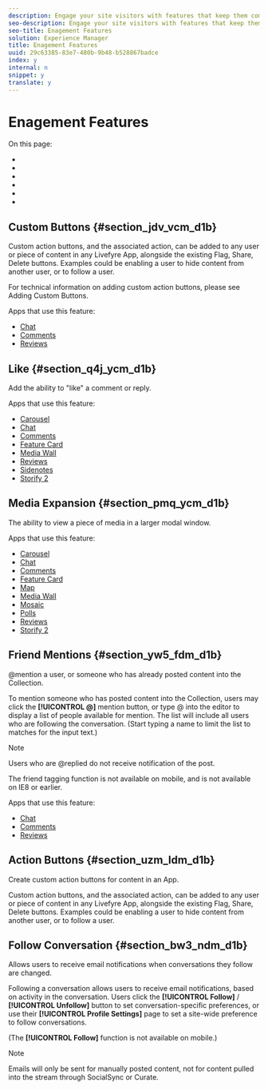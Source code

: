 ```yaml
---
description: Engage your site visitors with features that keep them coming back to your site when they discover your content.
seo-description: Engage your site visitors with features that keep them coming back to your site when they discover your content.
seo-title: Enagement Features
solution: Experience Manager
title: Enagement Features
uuid: 29c63385-83e7-480b-9b48-b528867badce
index: y
internal: n
snippet: y
translate: y
---
```


# Enagement Features

On this page:

* [](#c_enagement_features/section_jdv_vcm_d1b)
* [](#c_enagement_features/section_q4j_ycm_d1b)
* [](#c_enagement_features/section_pmq_ycm_d1b)
* [](#c_enagement_features/section_yw5_fdm_d1b)
* [](#c_enagement_features/section_uzm_ldm_d1b)
* [](#c_enagement_features/section_bw3_ndm_d1b)

## Custom Buttons {#section_jdv_vcm_d1b}

Custom action buttons, and the associated action, can be added to any user or piece of content in any Livefyre App, alongside the existing Flag, Share, Delete buttons. Examples could be enabling a user to hide content from another user, or to follow a user.

For technical information on adding custom action buttons, please see Adding Custom Buttons.

Apps that use this feature:

* [ Chat](c_chat_app/c_chat_app.md#c_chat_app)
* [ Comments](c_comments_app.md#c_comments_app)
* [ Reviews](c_reviews_app/c_reviews_app.md#c_reviews_app)

## Like {#section_q4j_ycm_d1b}

Add the ability to "like" a comment or reply.

Apps that use this feature:

* [ Carousel](c_carousel_app/c_carousel_app.md#c_carousel_app)
* [ Chat](c_chat_app/c_chat_app.md#c_chat_app)
* [ Comments](c_comments_app.md#c_comments_app)
* [ Feature Card](c_feature_card_app/c_feature_card_app.md#c_feature_card_app)
* [ Media Wall](c_media_wall_app/c_media_wall_app.md#c_media_wall_app)
* [ Reviews](c_reviews_app/c_reviews_app.md#c_reviews_app)
* [ Sidenotes](c_sidenotes_app/c_sidenotes_app.md#c_sidenotes_app)
* [ Storify 2](c_storify2/c_storify2.md#c_storify2)

## Media Expansion {#section_pmq_ycm_d1b}

The ability to view a piece of media in a larger modal window.

Apps that use this feature:

* [ Carousel](c_carousel_app/c_carousel_app.md#c_carousel_app)
* [ Chat](c_chat_app/c_chat_app.md#c_chat_app)
* [ Comments](c_comments_app.md#c_comments_app)
* [ Feature Card](c_feature_card_app/c_feature_card_app.md#c_feature_card_app)
* [ Map](c_map_app/c_map_app.md#c_map_app)
* [ Media Wall](c_media_wall_app/c_media_wall_app.md#c_media_wall_app)
* [ Mosaic](c_mosaic_app/c_mosaic_app.md#c_mosaic_app)
* [ Polls](c_polls_app/c_polls_app.md#c_polls_app)
* [ Reviews](c_reviews_app/c_reviews_app.md#c_reviews_app)
* [ Storify 2](c_storify2/c_storify2.md#c_storify2)

## Friend Mentions {#section_yw5_fdm_d1b}

@mention a user, or someone who has already posted content into the Collection.

To mention someone who has posted content into the Collection, users may click the **[!UICONTROL  @]** mention button, or type @ into the editor to display a list of people available for mention. The list will include all users who are following the conversation. (Start typing a name to limit the list to matches for the input text.)

>[!NOTE]
>
>Users who are @replied do not receive notification of the post.

The friend tagging function is not available on mobile, and is not available on IE8 or earlier.

Apps that use this feature:

* [ Chat](c_chat_app/c_chat_app.md#c_chat_app)
* [ Comments](c_comments_app.md#c_comments_app)
* [ Reviews](c_reviews_app/c_reviews_app.md#c_reviews_app)

## Action Buttons {#section_uzm_ldm_d1b}

Create custom action buttons for content in an App.

Custom action buttons, and the associated action, can be added to any user or piece of content in any Livefyre App, alongside the existing Flag, Share, Delete buttons. Examples could be enabling a user to hide content from another user, or to follow a user. 

## Follow Conversation {#section_bw3_ndm_d1b}

Allows users to receive email notifications when conversations they follow are changed.

Following a conversation allows users to receive email notifications, based on activity in the conversation. Users click the **[!UICONTROL  Follow]** / **[!UICONTROL  Unfollow]** button to set conversation-specific preferences, or use their **[!UICONTROL  Profile Settings]** page to set a site-wide preference to follow conversations.

(The **[!UICONTROL  Follow]** function is not available on mobile.)

>[!NOTE]
>
>Emails will only be sent for manually posted content, not for content pulled into the stream through SocialSync or Curate.

